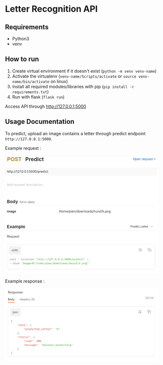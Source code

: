 # Letter Recognition API

## Requirements
- Python3 
- venv

## How to run
1. Create virtual environment if it doesn't exist (`python -m venv venv-name`)
2. Activate the virtualenv (`venv-name/Scripts/activate` or `source venv-name/bin/activate` on linux)
3. Install all required modules/libraries with pip (`pip install -r requirements.txt`)
4. Run with flask (`flask run`)

Access API through http://127.0.0.1:5000

## Usage Documentation
To predict, upload an image contains a letter through predict endpoint `http://127.0.0.1:5000`.

Example request :

![API_Predict_Endpoint_Usage.png](docs/API_Predict_Endpoint_Usage.png)

Example response :

![API_Predict_Response.png](docs/API_Predict_Response.png)
